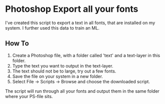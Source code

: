 # Photoshop Export all your fonts

I've created this script to export a text in all fonts, that are installed on my system. I further used this data to train an ML. 

## How To 

1. Create a Photoshop file, with a folder called 'text' and a text-layer in this folder. 
1. Type the text you want to output in the text-layer. 
1. The text should not be to large, try out a few fonts. 
1. Save the file on your system in a new folder.
1. Select File → Scripts → Browse and choose the downloaded script. 

The script will run through all your fonts and output them in the same folder where your PS-file sits.
